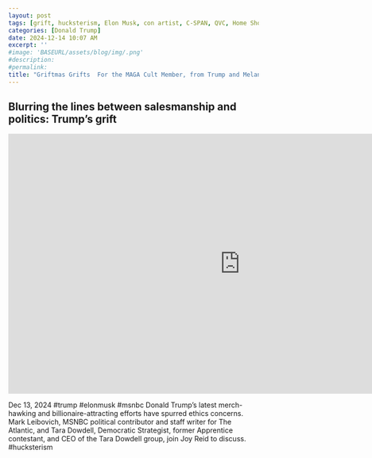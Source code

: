```yaml
---
layout: post
tags: [grift, hucksterism, Elon Musk, con artist, C-SPAN, QVC, Home Shopping Network, politics]
categories: [Donald Trump]
date: 2024-12-14 10:07 AM
excerpt: ''
#image: 'BASEURL/assets/blog/img/.png'
#description:
#permalink:
title: "Griftmas Grifts  For the MAGA Cult Member, from Trump and Melania: On Sale At C-SPAN/QVC, C-SPAN/Home Shopping Network"
---
```



## Blurring the lines between salesmanship and politics: Trump’s grift

<iframe width="932" height="524" src="https://www.youtube.com/embed/8TepNSuKyCg" title="Blurring the lines between salesmanship and politics: Trump’s grift" frameborder="0" allow="accelerometer; autoplay; clipboard-write; encrypted-media; gyroscope; picture-in-picture; web-share" referrerpolicy="strict-origin-when-cross-origin" allowfullscreen></iframe>

Dec 13, 2024  #trump #elonmusk #msnbc 
Donald Trump’s latest merch-hawking and billionaire-attracting efforts have spurred ethics concerns. Mark Leibovich, MSNBC political contributor and staff writer for The Atlantic, and Tara Dowdell, Democratic Strategist, former Apprentice contestant, and CEO of the Tara Dowdell group, join Joy Reid to discuss. 
#hucksterism
